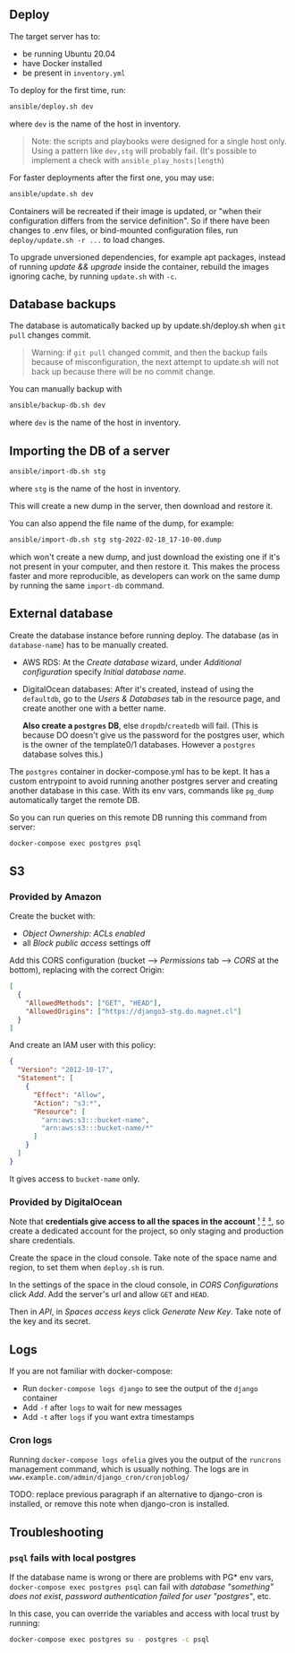 ## Deploy

The target server has to:
- be running Ubuntu 20.04
- have Docker installed
- be present in `inventory.yml`

To deploy for the first time, run:
```sh
ansible/deploy.sh dev
```
where `dev` is the name of the host in inventory.

> Note: the scripts and playbooks were designed for a single host only. Using a pattern like `dev,stg` will probably fail. (It's possible to implement a check with `ansible_play_hosts|length`)

For faster deployments after the first one, you may use:
```sh
ansible/update.sh dev
```

Containers will be recreated if their image is updated, or "when their configuration differs from the service definition". So if there have been changes to .env files, or bind-mounted configuration files, run `deploy/update.sh -r ...` to load changes.

To upgrade unversioned dependencies, for example apt packages, instead of running _update && upgrade_ inside the container, rebuild the images ignoring cache, by running `update.sh` with `-c`.

## Database backups

The database is automatically backed up by update.sh/deploy.sh when `git pull` changes commit.

> Warning: if `git pull` changed commit, and then the backup fails because of misconfiguration, the next attempt to update.sh will not back up because there will be no commit change.

You can manually backup with
```sh
ansible/backup-db.sh dev
```
where `dev` is the name of the host in inventory.

## Importing the DB of a server

```sh
ansible/import-db.sh stg
```
where `stg` is the name of the host in inventory.

This will create a new dump in the server, then download and restore it.

You can also append the file name of the dump, for example:
```sh
ansible/import-db.sh stg stg-2022-02-18_17-10-00.dump
```
which won't create a new dump, and just download the existing one if it's not present in your computer, and then restore it. This makes the process faster and more reproducible, as developers can work on the same dump by running the same `import-db` command.

## External database

Create the database instance before running deploy. The database (as in `database-name`) has to be manually created.

  - AWS RDS: At the _Create database_ wizard, under _Additional configuration_ specify _Initial database name_.

  - DigitalOcean databases: After it's created, instead of using the `defaultdb`, go to the _Users & Databases_ tab in the resource page, and create another one with a better name.

    **Also create a `postgres` DB**, else `dropdb`/`createdb` will fail. (This is because DO doesn't give us the password for the postgres user, which is the owner of the template0/1 databases. However a `postgres` database solves this.)

The `postgres` container in docker-compose.yml has to be kept. It has a custom entrypoint to avoid running another postgres server and creating another database in this case. With its env vars, commands like `pg_dump` automatically target the remote DB.

So you can run queries on this remote DB running this command from server:
```sh
docker-compose exec postgres psql
```

## S3

### Provided by Amazon

Create the bucket with:
- _Object Ownership: ACLs enabled_
- all _Block public access_ settings off

Add this CORS configuration (bucket --> _Permissions_ tab --> _CORS_ at the bottom), replacing with the correct Origin:
```json
[
  {
    "AllowedMethods": ["GET", "HEAD"],
    "AllowedOrigins": ["https://django3-stg.do.magnet.cl"]
  }
]
```

And create an IAM user with this policy:
```json
{
  "Version": "2012-10-17",
  "Statement": [
    {
      "Effect": "Allow",
      "Action": "s3:*",
      "Resource": [
        "arn:aws:s3:::bucket-name",
        "arn:aws:s3:::bucket-name/*"
      ]
    }
  ]
}
```
It gives access to `bucket-name` only.

### Provided by DigitalOcean

Note that **credentials give access to all the spaces in the account**
[¹](https://www.digitalocean.com/community/questions/spaces-different-keys-per-bucket)
[²](https://www.digitalocean.com/community/questions/when-if-ever-will-spaces-support-individual-access-keys)
[³](https://ideas.digitalocean.com/storage/p/access-key-per-space),
so create a dedicated account for the project, so only staging and production share credentials.

Create the space in the cloud console. Take note of the space name and region, to set them when `deploy.sh` is run.

In the settings of the space in the cloud console, in _CORS Configurations_ click _Add_. Add the server's url and allow `GET` and `HEAD`.

Then in _API_, in _Spaces access keys_ click _Generate New Key_. Take note of the key and its secret.

## Logs

If you are not familiar with docker-compose:
- Run `docker-compose logs django` to see the output of the `django` container
- Add `-f` after `logs` to wait for new messages
- Add `-t` after `logs` if you want extra timestamps

### Cron logs

Running `docker-compose logs ofelia` gives you the output of the `runcrons` management command, which is usually nothing. The logs are in `www.example.com/admin/django_cron/cronjoblog/`

TODO: replace previous paragraph if an alternative to django-cron is installed, or remove this note when django-cron is installed.

## Troubleshooting

### `psql` fails with local postgres

If the database name is wrong or there are problems with PG* env vars, `docker-compose exec postgres psql` can fail with _database "something" does not exist_, _password authentication failed for user "postgres"_, etc.

In this case, you can override the variables and access with local trust by running:
```sh
docker-compose exec postgres su - postgres -c psql
```
